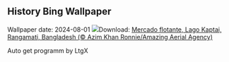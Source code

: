 ## History Bing Wallpaper
Wallpaper date: 2024-08-01
![](https://www.bing.com/th?id=OHR.KaptaiLake_ES-ES3810492985_UHD.jpg&w=1000)Download: [Mercado flotante, Lago Kaptai, Rangamati, Bangladesh (© Azim Khan Ronnie/Amazing Aerial Agency)](https://www.bing.com/th?id=OHR.KaptaiLake_ES-ES3810492985_UHD.jpg)

Auto get programm by LtgX
